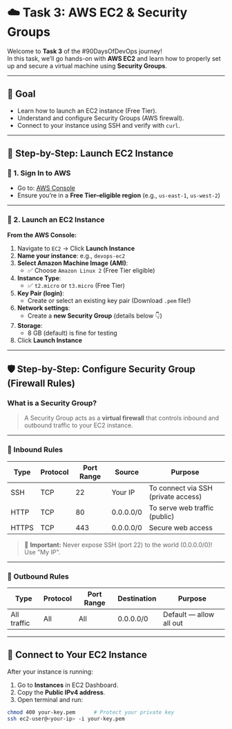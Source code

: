 # ☁️ Task 3: AWS EC2 & Security Groups

Welcome to **Task 3** of the #90DaysOfDevOps journey!  
In this task, we’ll go hands-on with **AWS EC2** and learn how to properly set up and secure a virtual machine using **Security Groups**.

---

## 🎯 Goal

- Learn how to launch an EC2 instance (Free Tier).
- Understand and configure Security Groups (AWS firewall).
- Connect to your instance using SSH and verify with `curl`.

---

## 🚀 Step-by-Step: Launch EC2 Instance

### 🔹 1. Sign In to AWS

- Go to: [AWS Console](https://console.aws.amazon.com/)
- Ensure you’re in a **Free Tier–eligible region** (e.g., `us-east-1`, `us-west-2`)

---

### 🔹 2. Launch an EC2 Instance

**From the AWS Console:**

1. Navigate to `EC2` → Click **Launch Instance**
2. **Name your instance**: e.g., `devops-ec2`
3. **Select Amazon Machine Image (AMI)**:
   - ✅ Choose `Amazon Linux 2` (Free Tier eligible)
4. **Instance Type**:
   - ✅ `t2.micro` or `t3.micro` (Free Tier)
5. **Key Pair (login)**:
   - Create or select an existing key pair (Download `.pem` file!)
6. **Network settings**:
   - Create a **new Security Group** (details below 👇)
7. **Storage**:
   - 8 GB (default) is fine for testing
8. Click **Launch Instance**

---

## 🛡️ Step-by-Step: Configure Security Group (Firewall Rules)

### What is a Security Group?

> A Security Group acts as a **virtual firewall** that controls inbound and outbound traffic to your EC2 instance.

---

### 🔹 Inbound Rules

| Type        | Protocol | Port Range | Source      | Purpose                             |
|-------------|----------|------------|-------------|-------------------------------------|
| SSH         | TCP      | 22         | Your IP     | To connect via SSH (private access) |
| HTTP        | TCP      | 80         | 0.0.0.0/0   | To serve web traffic (public)       |
| HTTPS       | TCP      | 443        | 0.0.0.0/0   | Secure web access                   |

> 🛑 **Important:** Never expose SSH (port 22) to the world (0.0.0.0/0)! Use "My IP".

---

### 🔹 Outbound Rules

| Type      | Protocol | Port Range | Destination | Purpose                  |
|-----------|----------|------------|-------------|--------------------------|
| All traffic | All     | All        | 0.0.0.0/0   | Default — allow all out |

---

## 🔗 Connect to Your EC2 Instance

After your instance is running:

1. Go to **Instances** in EC2 Dashboard.
2. Copy the **Public IPv4 address**.
3. Open terminal and run:

```bash
chmod 400 your-key.pem      # Protect your private key
ssh ec2-user@<your-ip> -i your-key.pem
